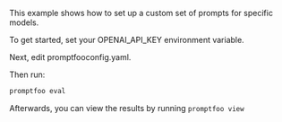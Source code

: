 This example shows how to set up a custom set of prompts for specific models.

To get started, set your OPENAI_API_KEY environment variable.

Next, edit promptfooconfig.yaml.

Then run:

```sh
promptfoo eval
```

Afterwards, you can view the results by running `promptfoo view`

